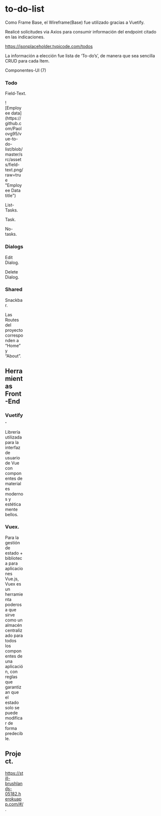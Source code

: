 # to-do-list
Como Frame Base, el Wireframe(Base) fue utilizado gracias a Vuetify. 

Realicé solicitudes via Axios para consumir información del endpoint citado en las indicaciones.

https://jsonplaceholder.typicode.com/todos

La información a elección fue lista de ‘To-do’s’, de manera que sea sencilla CRUD para cada Item.

Componentes-UI (7)

### Todo

Field-Text. 

<div style="width:60px ; height:60px">
![Employee data](https://github.com/Paolovg95/vue-to-do-list/blob/master/src/assets/field-text.png/raw=true "Employee Data title")
<div>
  
List-Tasks. 

Task. 

No-tasks.



### Dialogs

Edit Dialog. 

Delete Dialog. 

### Shared

Snackbar. 


Las Routes del proyecto corresponden a “Home” y “About”.

## Herramientas Front-End

### Vuetify. 
Librería utilizada para la interfaz de usuario de Vue con componentes de materiales modernos y estéticamente bellos.

### Vuex.    
Para la gestión de estado + biblioteca para aplicaciones Vue.js, Vuex es un herramienta poderosa que sirve como un almacén centralizado para todos los componentes de una aplicación, con reglas que garantizan que el estado solo se puede modificar de forma predecible.

## Project. 

https://still-brushlands-05182.herokuapp.com/#/. 


